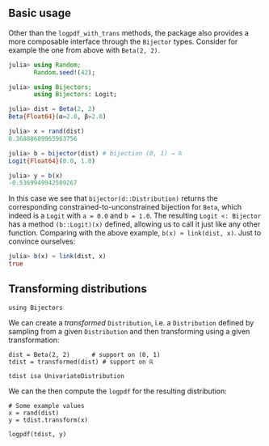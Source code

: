 ## Basic usage

Other than the `logpdf_with_trans` methods, the package also provides a more composable interface through the `Bijector` types. Consider for example the one from above with `Beta(2, 2)`.

```julia
julia> using Random;
       Random.seed!(42);

julia> using Bijectors;
       using Bijectors: Logit;

julia> dist = Beta(2, 2)
Beta{Float64}(α=2.0, β=2.0)

julia> x = rand(dist)
0.36888689965963756

julia> b = bijector(dist) # bijection (0, 1) → ℝ
Logit{Float64}(0.0, 1.0)

julia> y = b(x)
-0.5369949942509267
```

In this case we see that `bijector(d::Distribution)` returns the corresponding constrained-to-unconstrained bijection for `Beta`, which indeed is a `Logit` with `a = 0.0` and `b = 1.0`. The resulting `Logit <: Bijector` has a method `(b::Logit)(x)` defined, allowing us to call it just like any other function. Comparing with the above example, `b(x) ≈ link(dist, x)`. Just to convince ourselves:

```julia
julia> b(x) ≈ link(dist, x)
true
```

## Transforming distributions

```@setup transformed-dist-simple
using Bijectors
```

We can create a _transformed_ `Distribution`, i.e. a `Distribution` defined by sampling from a given `Distribution` and then transforming using a given transformation:

```@repl transformed-dist-simple
dist = Beta(2, 2)      # support on (0, 1)
tdist = transformed(dist) # support on ℝ

tdist isa UnivariateDistribution
```

We can the then compute the `logpdf` for the resulting distribution:

```@repl transformed-dist-simple
# Some example values
x = rand(dist)
y = tdist.transform(x)

logpdf(tdist, y)
```
